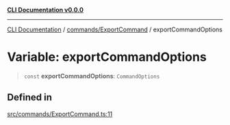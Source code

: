 [**CLI Documentation v0.0.0**](../../../README.md)

***

[CLI Documentation](../../../modules.md) / [commands/ExportCommand](../README.md) / exportCommandOptions

# Variable: exportCommandOptions

> `const` **exportCommandOptions**: `CommandOptions`

## Defined in

[src/commands/ExportCommand.ts:11](https://github.com/stonemjs/cli/blob/7903e21087d732d9d42947a348eb3c473963e042/src/commands/ExportCommand.ts#L11)
